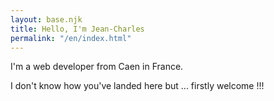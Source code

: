 ```yaml
---
layout: base.njk
title: Hello, I'm Jean-Charles
permalink: "/en/index.html"
---
```

I'm a web developer from Caen in France.

I don't know how you've landed here but ... firstly welcome !!!